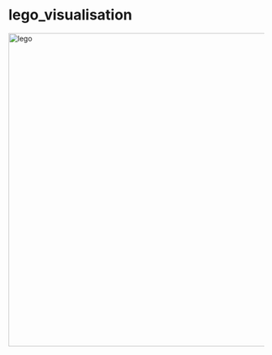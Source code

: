 # lego_visualisation
<img width="617" alt="lego" src="https://github.com/user-attachments/assets/c48d044e-693d-44b8-b735-e56c1f0aa4d5">
